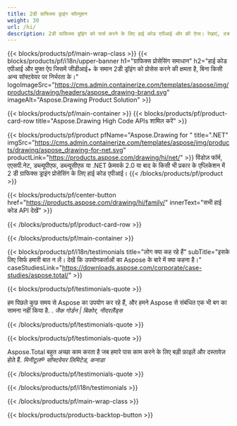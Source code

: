 ```yaml
---
title: 2डी ग्राफिक्स ड्राइंग सॉल्यूशन 
weight: 30
url: /hi/
description: 2डी ग्राफ़िक्स ड्रॉइंग को पार्स करने के लिए हाई कोड एपीआई और फ्री ऐप्स। रेखाएं, वक्र और आंकड़े खींचने के साथ-साथ छवियों को विभिन्न स्वरूपों में बदलने की क्षमता।
---
```


{{< blocks/products/pf/main-wrap-class >}}
{{< blocks/products/pf/i18n/upper-banner h1="ग्राफिक्स प्रोसेसिंग समाधान" h2="हाई कोड एपीआई और मुफ्त ऐप जिसमें जीडीआई+ के समान 2डी ड्रॉइंग को प्रोसेस करने की क्षमता है, बिना किसी अन्य सॉफ्टवेयर पर निर्भरता के।" logoImageSrc="https://cms.admin.containerize.com/templates/aspose/img/products/drawing/headers/aspose_drawing-brand.svg" imageAlt="Aspose.Drawing Product Solution" >}}

{{< blocks/products/pf/main-container >}}
{{< blocks/products/pf/product-card-row title="Aspose.Drawing High Code APIs शामिल करें" >}}

{{< blocks/products/pf/product pfName="Aspose.Drawing for " title=".NET" imgSrc="https://cms.admin.containerize.com/templates/aspose/img/products/drawing/aspose_drawing-for-net.svg" productLink="https://products.aspose.com/drawing/hi/net/" >}}
विंडोज़ फॉर्म, एएसपी.नेट, डब्ल्यूपीएफ, डब्ल्यूसीएफ या .NET फ्रेमवर्क 2.0 या बाद के किसी भी प्रकार के एप्लिकेशन में 2 डी ग्राफिक्स ड्राइंग प्रोसेसिंग के लिए हाई कोड एपीआई।
{{< /blocks/products/pf/product >}}

{{< blocks/products/pf/center-button href="https://products.aspose.com/drawing/hi/family/" innerText="सभी हाई कोड API देखें" >}}

{{< /blocks/products/pf/product-card-row >}}

{{< /blocks/products/pf/main-container >}}

{{< blocks/products/pf/i18n/testimonials title="लोग क्या कह रहे हैं" subTitle="इसके लिए सिर्फ हमारी बात न लें। देखें कि उपयोगकर्ताओं का Aspose के बारे में क्या कहना है।" caseStudiesLink="https://downloads.aspose.com/corporate/case-studies/aspose.total/" >}}

{{< blocks/products/pf/testimonials-quote >}}
<p class="first">
 हम पिछले कुछ समय से Aspose का उपयोग कर रहे हैं, और हमने Aspose से संबंधित एक भी बग का सामना नहीं किया है. .
 <em>
  जैक गोर्डन | बिकोर, नीदरलैंड्स
 </em>
</p>

{{< /blocks/products/pf/testimonials-quote >}}

{{< blocks/products/pf/testimonials-quote >}}
<p class="second">
 Aspose.Total बहुत अच्छा काम करता है जब हमारे पास काम करने के लिए बड़ी फ़ाइलें और दस्तावेज़ होते हैं.
 <em>
  मिनीटूल® सॉफ्टवेयर लिमिटेड, कनाडा
 </em>
</p>

{{< /blocks/products/pf/testimonials-quote >}}

{{< /blocks/products/pf/i18n/testimonials >}}

{{< /blocks/products/pf/main-wrap-class >}}

{{< blocks/products/products-backtop-button >}}
